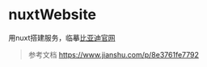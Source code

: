 # nuxtWebsite
用nuxt搭建服务，临摹[比亚迪官网](http://www.bydauto.com.cn/)

> 参考文档 https://www.jianshu.com/p/8e3761fe7792
